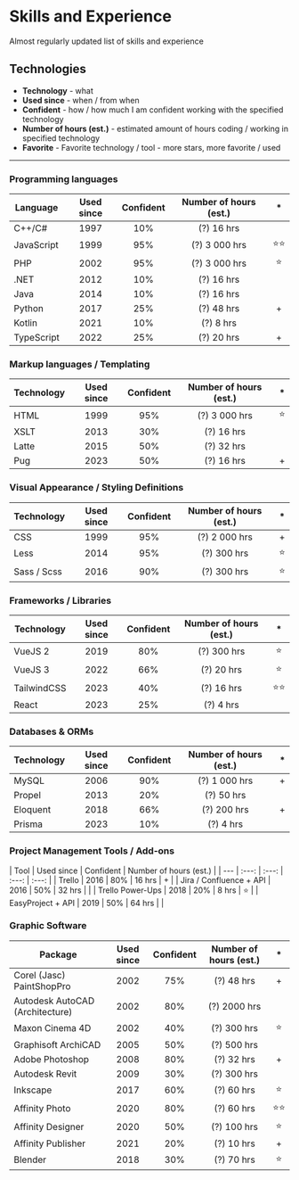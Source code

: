 # Skills and Experience
Almost regularly updated list of skills and experience

## Technologies

- **Technology** - what
- **Used since** - when / from when
- **Confident** - how / how much I am confident working with the specified technology
- **Number of hours (est.)** - estimated amount of hours coding / working in specified technology
- **Favorite** - Favorite technology / tool - more stars, more favorite / used
____

### Programming languages

| Language | Used since | Confident | Number of hours (est.) | * |
| --- | :---: | :---: | :---: | :---: |
| C++/C# | 1997 | 10% | (?) 16 hrs | |
| JavaScript | 1999 | 95% | (?) 3 000 hrs | ⭐⭐ |
| PHP | 2002 | 95% | (?) 3 000 hrs | ⭐ |
| .NET | 2012 | 10% | (?) 16 hrs | |
| Java | 2014 | 10% | (?) 16 hrs | |
| Python | 2017 | 25% | (?) 48 hrs | + |
| Kotlin | 2021 | 10% | (?) 8 hrs | |
| TypeScript | 2022 | 25% | (?) 20 hrs | + |

### Markup languages / Templating

| Technology | Used since | Confident | Number of hours (est.) | * |
| --- | :---: | :---: | :---: | :---: |
| HTML | 1999 | 95% | (?) 3 000 hrs | ⭐ |
| XSLT | 2013 | 30% | (?) 16 hrs | |
| Latte | 2015 | 50% | (?) 32 hrs | |
| Pug | 2023 | 50% | (?) 16 hrs | + |

### Visual Appearance / Styling Definitions

| Technology | Used since | Confident | Number of hours (est.) | * |
| --- | :---: | :---: | :---: | :---: |
| CSS | 1999 | 95% | (?) 2 000 hrs | + |
| Less | 2014 | 95% | (?) 300 hrs | ⭐ |
| Sass / Scss | 2016 | 90% | (?) 300 hrs | ⭐ |

### Frameworks / Libraries

| Technology | Used since | Confident | Number of hours (est.) | * |
| --- | :---: | :---: | :---: | :---: |
| VueJS 2 | 2019 | 80% | (?) 300 hrs | ⭐ |
| VueJS 3 | 2022 | 66% | (?) 20 hrs | ⭐ |
| TailwindCSS | 2023 | 40% | (?) 16 hrs | ⭐⭐ |
| React | 2023 | 25% | (?) 4 hrs | |

### Databases & ORMs

| Technology | Used since | Confident | Number of hours (est.) | * |
| --- | :---: | :---: | :---: | :---: |
| MySQL | 2006 | 90% | (?) 1 000 hrs | + |
| Propel | 2013 | 20% | (?) 50 hrs | |
| Eloquent | 2018 | 66% | (?) 200 hrs | + |
| Prisma | 2023 | 10% | (?) 4 hrs | |

### Project Management Tools / Add-ons

| Tool | Used since | Confident | Number of hours (est.) | 
| --- | :---: | :---: | :---: | :---: |
| Trello | 2016 | 80% | 16 hrs | + |
| Jira / Confluence + API | 2016 | 50% | 32 hrs | |
| Trello Power-Ups | 2018 | 20% | 8 hrs | ⭐ |
| EasyProject + API | 2019 | 50% | 64 hrs | |

### Graphic Software

| Package | Used since | Confident | Number of hours (est.) | * |
| --- | :---: | :---: | :---: | :---: |
| Corel (Jasc) PaintShopPro | 2002 | 75% | (?) 48 hrs | + |
| Autodesk AutoCAD (Architecture) | 2002 | 80% | (?) 2000 hrs | |
| Maxon Cinema 4D | 2002 | 40% | (?) 300 hrs | ⭐ | 
| Graphisoft ArchiCAD | 2005 | 50% | (?) 500 hrs | |
| Adobe Photoshop | 2008 | 80% | (?) 32 hrs | + |
| Autodesk Revit | 2009 | 30% | (?) 300 hrs | |
| Inkscape | 2017 | 60% | (?) 60 hrs | ⭐ |
| Affinity Photo | 2020 | 80% | (?) 60 hrs | ⭐⭐ |
| Affinity Designer | 2020 | 50% | (?) 100 hrs | ⭐ |
| Affinity Publisher | 2021 | 20% | (?) 10 hrs | + |
| Blender | 2018 | 30% | (?) 70 hrs | ⭐ |

